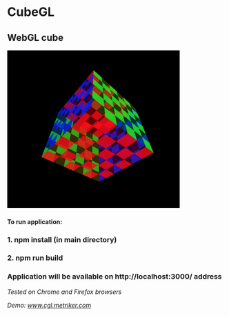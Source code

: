 # CubeGL
## WebGL cube

![Alt text](src/assets/cube.png?raw=true "CubeGL")

#### To run application:

### 1. npm install (in main directory)

### 2. npm run build

### Application will be available on http://localhost:3000/ address

*Tested on Chrome and Firefox browsers*

*Demo: www.cgl.metriker.com*